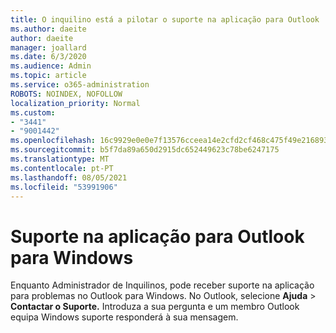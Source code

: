 ```yaml
---
title: O inquilino está a pilotar o suporte na aplicação para Outlook
ms.author: daeite
author: daeite
manager: joallard
ms.date: 6/3/2020
ms.audience: Admin
ms.topic: article
ms.service: o365-administration
ROBOTS: NOINDEX, NOFOLLOW
localization_priority: Normal
ms.custom:
- "3441"
- "9001442"
ms.openlocfilehash: 16c9929e0e0e7f13576cceea14e2cfd2cf468c475f49e216893667ca0fa1a00e
ms.sourcegitcommit: b5f7da89a650d2915dc652449623c78be6247175
ms.translationtype: MT
ms.contentlocale: pt-PT
ms.lasthandoff: 08/05/2021
ms.locfileid: "53991906"
---
```

# <a name="in-app-support-in-outlook-for-windows"></a>Suporte na aplicação para Outlook para Windows

Enquanto Administrador de Inquilinos, pode receber suporte na aplicação para problemas no Outlook para Windows. No Outlook, selecione **Ajuda**  >  **Contactar o Suporte.** Introduza a sua pergunta e um membro Outlook equipa Windows suporte responderá à sua mensagem.